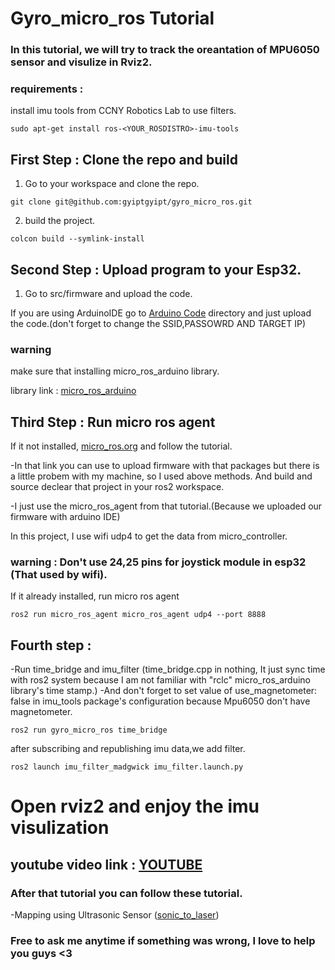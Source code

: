 # Gyro_micro_ros Tutorial 


### In this tutorial, we will try to track the oreantation of MPU6050 sensor and visulize in Rviz2.

### requirements :
install imu tools from CCNY Robotics Lab to use filters.

```
sudo apt-get install ros-<YOUR_ROSDISTRO>-imu-tools
``` 

## First Step : Clone the repo and build 
1. Go to your workspace and clone the repo.

```
git clone git@github.com:gyiptgyipt/gyro_micro_ros.git
```

2. build the project.

```
colcon build --symlink-install
```

## Second Step : Upload program to your Esp32.

1. Go to src/firmware and upload the code.

If you are using ArduinoIDE go to [Arduino Code](https://github.com/Htet-Wai-Yan-HWY/gyro_micro_ros/blob/main/src/firmware/Arduino%20Code/gyro_pub/gyro_pub.ino) directory and just upload the code.(don't forget to change the SSID,PASSOWRD AND TARGET IP)

### warning 
    
make sure that installing micro_ros_arduino library.
    
library link : [micro_ros_arduino](https://github.com/micro-ROS/micro_ros_arduino/releases)

## Third Step : Run micro ros agent 

If it not installed, [micro_ros.org](https://micro.ros.org/docs/tutorials/core/first_application_linux/) and follow the tutorial.

-In that link you can use to upload firmware with that packages but there is a little probem with my machine, so I used above methods. And build and source declear that project in your ros2 workspace.

-I just use the micro_ros_agent from that tutorial.(Because we uploaded our firmware with arduino IDE)


In this project, I use wifi udp4 to get the data from micro_controller.
### warning : Don't use 24,25 pins for joystick module in esp32 (That used by wifi).


If it already installed,  run micro ros agent 
    
```
ros2 run micro_ros_agent micro_ros_agent udp4 --port 8888
```

## Fourth step : 

-Run time_bridge and imu_filter (time_bridge.cpp in nothing, It just sync time with ros2 system because I am not familiar with "rclc" micro_ros_arduino library's time stamp.)
-And don't forget to set value of use_magnetometer: false in imu_tools package's configuration because Mpu6050 don't have magnetometer.

```
ros2 run gyro_micro_ros time_bridge
```
    
after subscribing and republishing imu data,we add filter. 

```
ros2 launch imu_filter_madgwick imu_filter.launch.py
```


# Open rviz2 and enjoy the imu visulization 

## youtube video link : [YOUTUBE](https://www.youtube.com/watch?v=9Fiira7s9Rk)

### After that tutorial you can follow these tutorial.

-Mapping using Ultrasonic Sensor ([sonic_to_laser](https://github.com/Htet-Wai-Yan-HWY/sonic_to_laser))


### Free to ask me anytime if something was wrong, I love to help you guys <3
    

